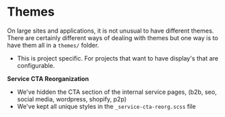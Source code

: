 # Themes

<!-- TODO: rewrite this file to reflect what the purpose of this folder is now  -->

On large sites and applications, it is not unusual to have different themes. There are certainly different ways of dealing with themes but one way is to have them all in a `themes/` folder.

* This is project specific. For projects that want to have display's that are configurable.

**Service CTA Reorganization**

* We've hidden the CTA section of the internal service pages, (b2b, seo, social media, wordpress, shopify, p2p) 
* We've kept all unique styles in the `_service-cta-reorg.scss` file 